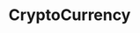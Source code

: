 ---
title: CryptoCurrency
crosslinks:
- autotldr
- ethtrader
- ethereumfraud
- Monero
- Bitcoin
- ethereum
- Iota
- dashpay
- Antshares
- CryptoMarkets
- '0x7B1DEA01'
- NEO
- BitcoinMarkets
- litecoin
- waltonchain
- Ripple
- livven
- ArkEcosystem
- factom
- siacoin
---